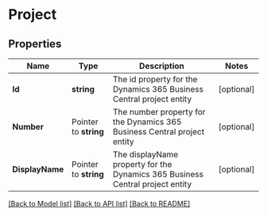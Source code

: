 # Project

## Properties

Name | Type | Description | Notes
------------ | ------------- | ------------- | -------------
**Id** | **string** | The id property for the Dynamics 365 Business Central project entity | [optional] 
**Number** | Pointer to **string** | The number property for the Dynamics 365 Business Central project entity | [optional] 
**DisplayName** | Pointer to **string** | The displayName property for the Dynamics 365 Business Central project entity | [optional] 

[[Back to Model list]](../README.md#documentation-for-models) [[Back to API list]](../README.md#documentation-for-api-endpoints) [[Back to README]](../README.md)


